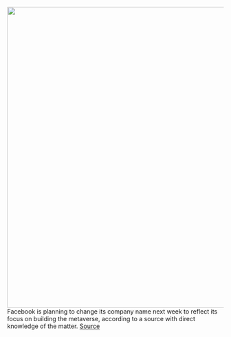<img src='https://cdn.vox-cdn.com/thumbor/FVTO82jpMs2XlpIRTpxb_DzK1FM=/0x0:3000x2000/1200x800/filters:focal(1260x760:1740x1240)/cdn.vox-cdn.com/uploads/chorus_image/image/70018752/acastro_072121_4674_zuckerberg.0.jpg' width='700px' /><br/>
Facebook is planning to change its company name next week to reflect its focus on building the metaverse, according to a source with direct knowledge of the matter.
<a href='https://www.theverge.com/2021/10/19/22735612/facebook-change-company-name-metaverse'> Source <a/>